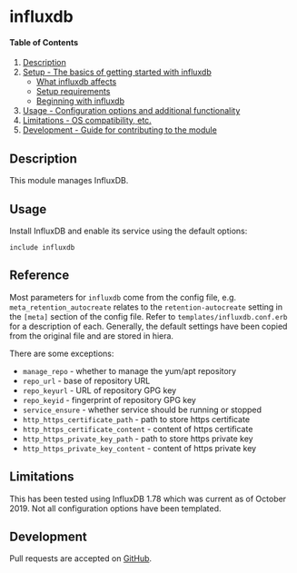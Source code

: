 # influxdb

#### Table of Contents

1. [Description](#description)
2. [Setup - The basics of getting started with influxdb](#setup)
    * [What influxdb affects](#what-influxdb-affects)
    * [Setup requirements](#setup-requirements)
    * [Beginning with influxdb](#beginning-with-influxdb)
3. [Usage - Configuration options and additional functionality](#usage)
4. [Limitations - OS compatibility, etc.](#limitations)
5. [Development - Guide for contributing to the module](#development)

## Description

This module manages InfluxDB.

## Usage

Install InfluxDB and enable its service using the default options:

```
include influxdb
```

## Reference

Most parameters for `influxdb` come from the config file, e.g. `meta_retention_autocreate` relates to the `retention-autocreate` setting in the `[meta]` section of the config file. Refer to `templates/influxdb.conf.erb` for a description of each. Generally, the default settings have been copied from the original file and are stored in hiera.

There are some exceptions:

 * `manage_repo` - whether to manage the yum/apt repository
 * `repo_url` - base of repository URL
 * `repo_keyurl` - URL of repository GPG key
 * `repo_keyid` - fingerprint of repository GPG key
 * `service_ensure` - whether service should be running or stopped
 * `http_https_certificate_path` - path to store https certificate
 * `http_https_certificate_content` - content of https certificate
 * `http_https_private_key_path` - path to store https private key
 * `http_https_private_key_content` - content of https private key

## Limitations

This has been tested using InfluxDB 1.78 which was current as of October 2019. Not all configuration options have been templated.

## Development

Pull requests are accepted on [GitHub](https://github.com/kcl-nmssys/puppet-influxdb).
